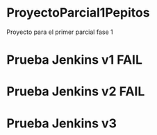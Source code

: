 # ProyectoParcial1Pepitos
Proyecto para el primer parcial fase 1

# Prueba Jenkins v1 FAIL
# Prueba Jenkins v2 FAIL
# Prueba Jenkins v3
